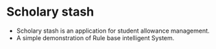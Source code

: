# Scholary stash
- Scholary stash is an application for student allowance management.
- A simple demonstration of Rule base intelligent System.
